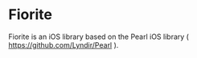 Fiorite
=======

Fiorite is an iOS library based on the Pearl iOS library ( https://github.com/Lyndir/Pearl ).
